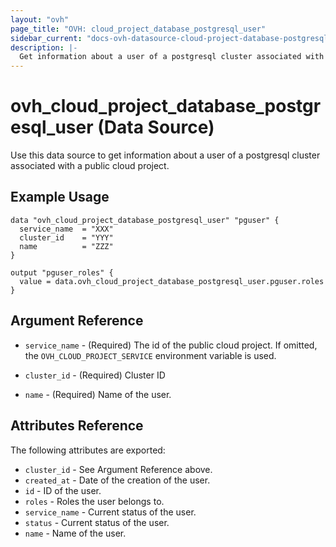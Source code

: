 ```yaml
---
layout: "ovh"
page_title: "OVH: cloud_project_database_postgresql_user"
sidebar_current: "docs-ovh-datasource-cloud-project-database-postgresql-user"
description: |-
  Get information about a user of a postgresql cluster associated with a public cloud project.
---
```


# ovh_cloud_project_database_postgresql_user (Data Source)

Use this data source to get information about a user of a postgresql cluster associated with a public cloud project.

## Example Usage

```hcl
data "ovh_cloud_project_database_postgresql_user" "pguser" {
  service_name  = "XXX"
  cluster_id    = "YYY"
  name          = "ZZZ"
}

output "pguser_roles" {
  value = data.ovh_cloud_project_database_postgresql_user.pguser.roles
}
```

## Argument Reference

* `service_name` - (Required) The id of the public cloud project. If omitted,
  the `OVH_CLOUD_PROJECT_SERVICE` environment variable is used.

* `cluster_id` - (Required) Cluster ID

* `name` - (Required) Name of the user.

## Attributes Reference

The following attributes are exported:

* `cluster_id` - See Argument Reference above.
* `created_at` - Date of the creation of the user.
* `id` - ID of the user.
* `roles` - Roles the user belongs to.
* `service_name` - Current status of the user.
* `status` - Current status of the user.
* `name` - Name of the user.
